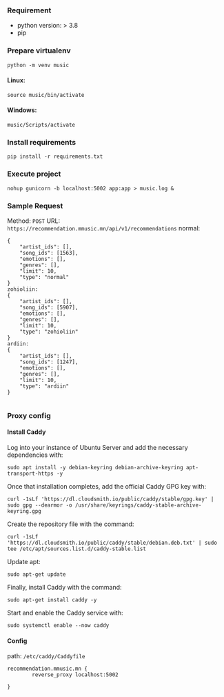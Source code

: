 ### Requirement
- python version: > 3.8
- pip 

### Prepare virtualenv
`python -m venv music`

#### Linux:
`source music/bin/activate`

#### Windows: 
`music/Scripts/activate`

### Install requirements
`pip install -r requirements.txt`


### Execute project
```
nohup gunicorn -b localhost:5002 app:app > music.log &
```

### Sample Request
Method: `POST`
URL: `https://recommendation.mmusic.mn/api/v1/recommendations`
normal: 
```
{
    "artist_ids": [],
    "song_ids": [1563],
    "emotions": [],
    "genres": [],
    "limit": 10,
    "type": "normal"
} 
zohioliin:
{
    "artist_ids": [],
    "song_ids": [5907],
    "emotions": [],
    "genres": [],
    "limit": 10,
    "type": "zohioliin"
} 
ardiin:
{
    "artist_ids": [],
    "song_ids": [1247],
    "emotions": [],
    "genres": [],
    "limit": 10,
    "type": "ardiin"
} 


```

### Proxy config

#### Install Caddy

Log into your instance of Ubuntu Server and add the necessary dependencies with:

`sudo apt install -y debian-keyring debian-archive-keyring apt-transport-https -y`

Once that installation completes, add the official Caddy GPG key with:

`curl -1sLf 'https://dl.cloudsmith.io/public/caddy/stable/gpg.key' | sudo gpg --dearmor -o /usr/share/keyrings/caddy-stable-archive-keyring.gpg`

Create the repository file with the command:

`curl -1sLf 'https://dl.cloudsmith.io/public/caddy/stable/debian.deb.txt' | sudo tee /etc/apt/sources.list.d/caddy-stable.list`

Update apt:

`sudo apt-get update`

Finally, install Caddy with the command:

`sudo apt-get install caddy -y`

Start and enable the Caddy service with:

`sudo systemctl enable --now caddy`


#### Config
path: `/etc/caddy/Caddyfile`
```
recommendation.mmusic.mn {
        reverse_proxy localhost:5002	

}

```
